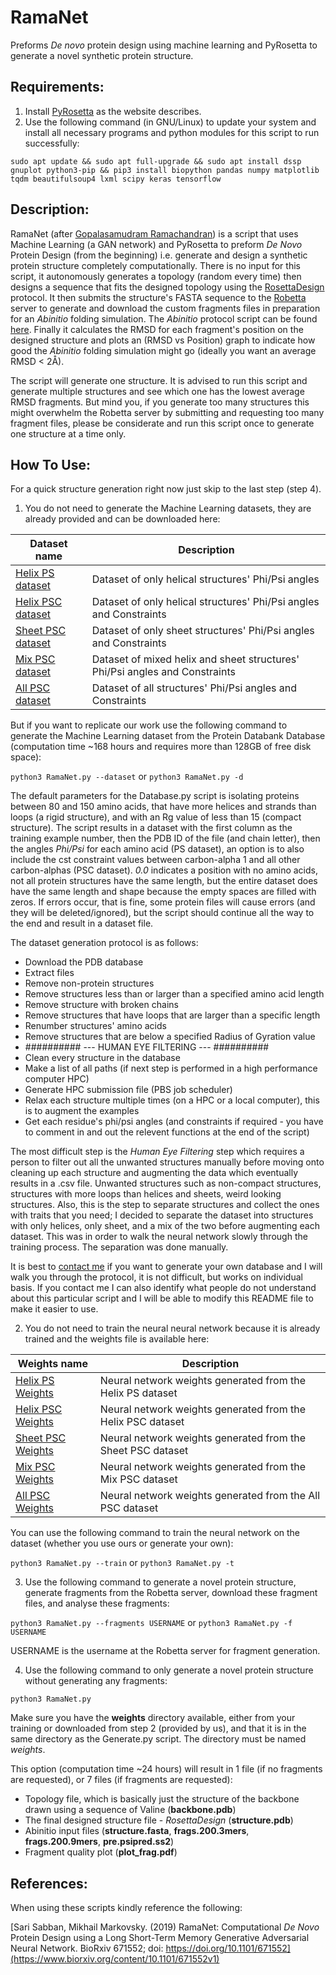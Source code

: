 # RamaNet
Preforms *De novo* protein design using machine learning and PyRosetta to generate a novel synthetic protein structure.

## Requirements:
1. Install [PyRosetta](http://www.pyrosetta.org) as the website describes.
2. Use the following command (in GNU/Linux) to update your system and install all necessary programs and python modules for this script to run successfully:

`sudo apt update && sudo apt full-upgrade && sudo apt install dssp gnuplot python3-pip && pip3 install biopython pandas numpy matplotlib tqdm beautifulsoup4 lxml scipy keras tensorflow`

## Description:
RamaNet (after [Gopalasamudram Ramachandran](https://en.wikipedia.org/wiki/G._N._Ramachandran)) is a script that uses Machine Learning (a GAN network) and PyRosetta to preform *De Novo* Protein Design (from the beginning) i.e. generate and design a synthetic protein structure completely computationally. There is no input for this script, it autonomously generates a topology (random every time) then designs a sequence that fits the designed topology using the [RosettaDesign](https://github.com/sarisabban/rosettadesign) protocol. It then submits the structure's FASTA sequence to the [Robetta](http://www.robetta.org/) server to generate and download the custom fragments files in preparation for an *Abinitio* folding simulation. The *Abinitio* protocol script can be found [here](https://github.com/sarisabban/RosettaAbinitio). Finally it calculates the RMSD for each fragment's position on the designed structure and plots an (RMSD vs Position) graph to indicate how good the *Abinitio* folding simulation might go (ideally you want an average RMSD < 2Å).

The script will generate one structure. It is advised to run this script and generate multiple structures and see which one has the lowest average RMSD fragments. But mind you, if you generate too many structures this might overwhelm the Robetta server by submitting and requesting too many fragment files, please be considerate and run this script once to generate one structure at a time only.

## How To Use:
For a quick structure generation right now just skip to the last step (step 4).

1. You do not need to generate the Machine Learning datasets, they are already provided and can be downloaded here:

| Dataset name                                                                        | Description                                                                |
|-------------------------------------------------------------------------------------|----------------------------------------------------------------------------|
|[Helix PS dataset](https://www.dropbox.com/s/wdi7dxmshgwexuk/PS_Helix_500.csv?dl=0)  | Dataset of only helical structures' Phi/Psi angles                         |
|[Helix PSC dataset](https://www.dropbox.com/s/3mg6edh933uhzu8/PSC_Helix_500.csv?dl=0)| Dataset of only helical structures' Phi/Psi angles and Constraints         |
|[Sheet PSC dataset](https://www.dropbox.com/s/ws1zelxl2jm1n3j/PSC_Sheet_500.csv?dl=0)| Dataset of only sheet structures' Phi/Psi angles and Constraints           |
|[Mix PSC dataset](https://www.dropbox.com/s/qz35dsgvs91wsjz/PSC_Mix_500.csv?dl=0)    | Dataset of mixed helix and sheet structures' Phi/Psi angles and Constraints|
|[All PSC dataset](https://www.dropbox.com/s/0mgtgyj3dfzc0j8/PSC_All_500.csv?dl=0)    | Dataset of all structures' Phi/Psi angles and Constraints|

But if you want to replicate our work use the following command to generate the Machine Learning dataset from the Protein Databank Database (computation time ~168 hours and requires more than 128GB of free disk space):

`python3 RamaNet.py --dataset` or `python3 RamaNet.py -d`

The default parameters for the Database.py script is isolating proteins between 80 and 150 amino acids, that have more helices and strands than loops (a rigid structure), and with an Rg value of less than 15 (compact structure). The script results in a dataset with the first column as the training example number, then the PDB ID of the file (and chain letter), then the angles *Phi/Psi* for each amino acid (PS dataset), an option is to also include the cst constraint values between carbon-alpha 1 and all other carbon-alphas (PSC dataset). *0.0* indicates a position with no amino acids, not all protein structures have the same length, but the entire dataset does have the same length and shape because the empty spaces are filled with zeros. If errors occur, that is fine, some protein files will cause errors (and they will be deleted/ignored), but the script should continue all the way to the end and result in a dataset file. 

The dataset generation protocol is as follows:
* Download the PDB database
* Extract files
* Remove non-protein structures
* Remove structures less than or larger than a specified amino acid length
* Remove structure with broken chains
* Remove structures that have loops that are larger than a specific length
* Renumber structures' amino acids
* Remove structures that are below a specified Radius of Gyration value
* ########## --- HUMAN EYE FILTERING --- ##########
* Clean every structure in the database
* Make a list of all paths (if next step is performed in a high performance computer HPC)
* Generate HPC submission file (PBS job scheduler)
* Relax each structure multiple times (on a HPC or a local computer), this is to augment the examples
* Get each residue's phi/psi angles (and constraints if required - you have to comment in and out the relevent functions at the end of the script)

The most difficult step is the *Human Eye Filtering* step which requires a person to filter out all the unwanted structures manually before moving onto cleaning up each structure and augmenting the data which eventually results in a .csv file. Unwanted structures such as non-compact structures, structures with more loops than helices and sheets, weird looking structures. Also, this is the step to separate structures and collect the ones with traits that you need; I decided to separate the dataset into structures with only helices, only sheet, and a mix of the two before augmenting each dataset. This was in order to walk the neural network slowly through the training process. The separation was done manually.

It is best to [contact me](mailto:sari.sabban@gmail.com) if you want to generate your own database and I will walk you through the protocol, it is not difficult, but works on individual basis. If you contact me I can also identify what people do not understand about this particular script and I will be able to modify this README file to make it easier to use.

2. You do not need to train the neural neural network because it is already trained and the weights file is available here:

| Weights name                                                                          | Description                                                |
|---------------------------------------------------------------------------------------|------------------------------------------------------------|
|[Helix PS Weights](https://www.dropbox.com/s/ojv1ugryj4tqpnm/PS_Helix_Weights.zip?dl=0)| Neural network weights generated from the Helix PS dataset |
|[Helix PSC Weights]()                                                                  | Neural network weights generated from the Helix PSC dataset|
|[Sheet PSC Weights]()                                                                  | Neural network weights generated from the Sheet PSC dataset|
|[Mix PSC Weights]()                                                                    | Neural network weights generated from the Mix PSC dataset  |
|[All PSC Weights]()                                                                    | Neural network weights generated from the All PSC dataset  |

You can use the following command to train the neural network on the dataset (whether you use ours or generate your own):

`python3 RamaNet.py --train` or `python3 RamaNet.py -t`

3. Use the following command to generate a novel protein structure, generate fragments from the Robetta server, download these fragment files, and analyse these fragments:

`python3 RamaNet.py --fragments USERNAME` or `python3 RamaNet.py -f USERNAME`

USERNAME is the username at the Robetta server for fragment generation.

4. Use the following command to only generate a novel protein structure without generating any fragments:

`python3 RamaNet.py`

Make sure you have the **weights** directory available, either from your training or downloaded from step 2 (provided by us), and that it is in the same directory as the Generate.py script. The directory must be named *weights*.

This option (computation time ~24 hours) will result in 1 file (if no fragments are requested), or 7 files (if fragments are requested):
* Topology file, which is basically just the structure of the backbone drawn using a sequence of Valine (**backbone.pdb**)
* The final designed structure file - *RosettaDesign* (**structure.pdb**)
* Abinitio input files (**structure.fasta**, **frags.200.3mers**, **frags.200.9mers**, **pre.psipred.ss2**)
* Fragment quality plot (**plot_frag.pdf**)

## References:
When using these scripts kindly reference the following:

[Sari Sabban, Mikhail Markovsky. (2019) RamaNet: Computational *De Novo* Protein Design using a Long Short-Term Memory Generative Adversarial Neural Network. BioRxiv 671552; doi: https://doi.org/10.1101/671552](https://www.biorxiv.org/content/10.1101/671552v1)
